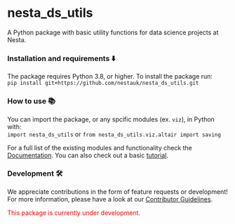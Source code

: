 # nesta_ds_utils

A Python package with basic utility functions for data science projects at Nesta.

### Installation and requirements ⬇️

The package requires Python 3.8, or higher. To install the package run:  
`pip install git+https://github.com/nestauk/nesta_ds_utils.git `

### How to use 📚

You can import the package, or any spcific modules (ex. `viz`), in Python with:  
`import nesta_ds_utils` or `from nesta_ds_utils.viz.altair import saving`

For a full list of the existing modules and functionality check the [Documentation](https://nestauk.github.io/nesta_ds_utils/build/html/index.html). You can also check out a basic [tutorial](https://github.com/nestauk/dap_tutorials/tree/main/nesta_ds_utils_demo).

### Development 🛠

We appreciate contributions in the form of feature requests or development! For more information, please have a look at our [Contributor Guidelines](https://github.com/nestauk/nesta_ds_utils/blob/dev/CONTRIBUTING.md).

<span style="color:red">This package is currently under development.</span>

